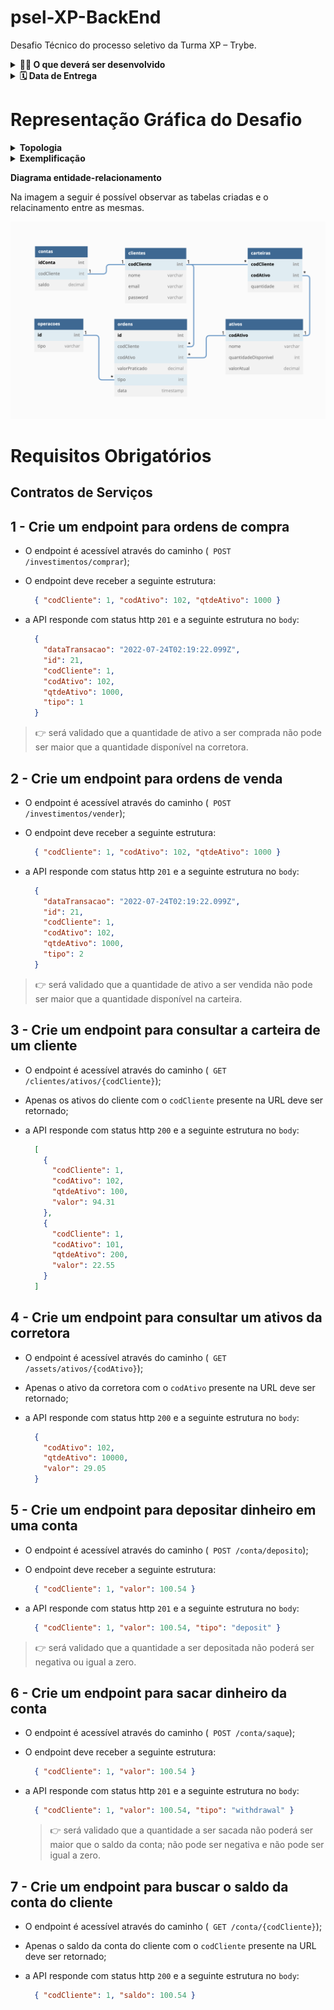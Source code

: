 # psel-XP-BackEnd
Desafio Técnico do processo seletivo da Turma XP – Trybe.

<details>
  <summary><strong>👨‍💻 O que deverá ser desenvolvido</strong></summary><br />

  Uma aplicação que se assemelha ao dia a dia da XP, um aplicativo de investimento em ações, com algumas funcionalidades de conta digital.

  Nesse projeto foram desenvolvidas todas as camadas da aplicação (Models, Service e Controllers) e, por meio dessa aplicação, é possível realizar as operações básicas que podem ser feitas em um determinado banco de dados.

  **Requisitos Obrigatórios**
  • Endpoints listados abaixo, na seção de Contratos de
  Serviços;
  • Criar uma lista de ações que passe às informações para
  Front-End (inclusive as informações da quantidade
  investida em cada ação)

  **Requisitos Opcionais**
  • Testes unitários
  • Deploy da API
  • Autenticação e autorização JWT
  • Documentação da API (Swagger)

  <br />
</details>

<details>
  <summary><strong>🗓 Data de Entrega</strong></summary><br />

  • Serão `10` dias de projeto
  • Data de entrega para avaliação final do projeto: `24/07/2022 23:59`

  <br />
</details>

# Representação Gráfica do Desafio

<details>
  <summary><strong>Topologia</strong></summary><br />

  ![topologia-da-aplicacao](https://github.com/Fernando-Olmedo/psel-XP-BackEnd/blob/main/src/public/topologia_aplicacao.png?raw=true)

  <br />
</details>

<details>
  <summary><strong>Exemplificação</strong></summary><br />

  ![exemplo-de-app](https://github.com/Fernando-Olmedo/psel-XP-BackEnd/blob/main/src/public/exemplo_app.png?raw=true)

  <br />
</details>

<strong>Diagrama entidade-relacionamento</strong>

Na imagem a seguir é possível observar as tabelas criadas e o relacinamento entre as mesmas.

![diagrama-entidade-relacionamento](https://github.com/Fernando-Olmedo/psel-XP-BackEnd/blob/main/src/public/db_diagram.png?raw=true)

# Requisitos Obrigatórios

## Contratos de Serviços

## 1 - Crie um endpoint para ordens de compra

- O endpoint é acessível através do caminho (` POST /investimentos/comprar`);

- O endpoint deve receber a seguinte estrutura:
  ```json
    { "codCliente": 1, "codAtivo": 102, "qtdeAtivo": 1000 }
  ```
- a API responde com status http `201` e a seguinte estrutura no `body`:
  ```json
    { 
      "dataTransacao": "2022-07-24T02:19:22.099Z",
      "id": 21,
      "codCliente": 1,
      "codAtivo": 102,
      "qtdeAtivo": 1000,
      "tipo": 1 
    }
  ```
 > :point_right: será validado que a quantidade de ativo a ser comprada não pode ser maior que a quantidade disponível na corretora.


## 2 - Crie um endpoint para ordens de venda

- O endpoint é acessível através do caminho (` POST /investimentos/vender`);

- O endpoint deve receber a seguinte estrutura:
  ```json
    { "codCliente": 1, "codAtivo": 102, "qtdeAtivo": 1000 }
  ```
- a API responde com status http `201` e a seguinte estrutura no `body`:
  ```json
    { 
      "dataTransacao": "2022-07-24T02:19:22.099Z",
      "id": 21,
      "codCliente": 1,
      "codAtivo": 102,
      "qtdeAtivo": 1000,
      "tipo": 2 
    }
  ```
> :point_right: será validado que a quantidade de ativo a ser vendida não pode ser maior que a quantidade disponível na carteira.

## 3 - Crie um endpoint para consultar a carteira de um cliente

- O endpoint é acessível através do caminho (` GET /clientes/ativos/{codCliente}`);

- Apenas os ativos do cliente com o `codCliente` presente na URL deve ser retornado;

- a API responde com status http `200` e a seguinte estrutura no `body`:
  ```json
    [
      {
        "codCliente": 1,
        "codAtivo": 102,
        "qtdeAtivo": 100,
        "valor": 94.31
      },
      {
        "codCliente": 1,
        "codAtivo": 101,
        "qtdeAtivo": 200,
        "valor": 22.55
      }
    ]
  ```

## 4 - Crie um endpoint para consultar um ativos da corretora

- O endpoint é acessível através do caminho (` GET /assets/ativos/{codAtivo}`);

- Apenas o ativo da corretora com o `codAtivo` presente na URL deve ser retornado;

- a API responde com status http `200` e a seguinte estrutura no `body`:
  ```json
    { 
      "codAtivo": 102,
      "qtdeAtivo": 10000,
      "valor": 29.05 
    }
  ```

## 5 - Crie um endpoint para depositar dinheiro em uma conta

- O endpoint é acessível através do caminho (` POST /conta/deposito`);

- O endpoint deve receber a seguinte estrutura:
  ```json
    { "codCliente": 1, "valor": 100.54 }
  ```
- a API responde com status http `201` e a seguinte estrutura no `body`:
  ```json
    { "codCliente": 1, "valor": 100.54, "tipo": "deposit" }
  ```
> :point_right: será validado que a quantidade a ser depositada não poderá ser negativa ou igual a zero.

## 6 - Crie um endpoint para sacar dinheiro da conta

- O endpoint é acessível através do caminho (` POST /conta/saque`);

- O endpoint deve receber a seguinte estrutura:
  ```json
    { "codCliente": 1, "valor": 100.54 }
  ```
- a API responde com status http `201` e a seguinte estrutura no `body`:
  ```json
    { "codCliente": 1, "valor": 100.54, "tipo": "withdrawal" }
  ```
  > :point_right: será validado que a quantidade a ser sacada não poderá ser maior que o saldo da conta; não pode ser negativa e não pode ser igual a zero.

## 7 - Crie um endpoint para buscar o saldo da conta do cliente

- O endpoint é acessível através do caminho (` GET /conta/{codCliente}`);

- Apenas o saldo da conta do cliente com o `codCliente` presente na URL deve ser retornado;

- a API responde com status http `200` e a seguinte estrutura no `body`:
  ```json
    { "codCliente": 1, "saldo": 100.54 }
  ```



